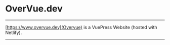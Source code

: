 # OverVue.dev

---

[https://www.overvue.dev](Overvue) is a VuePress Website (hosted with Netlify).

---
